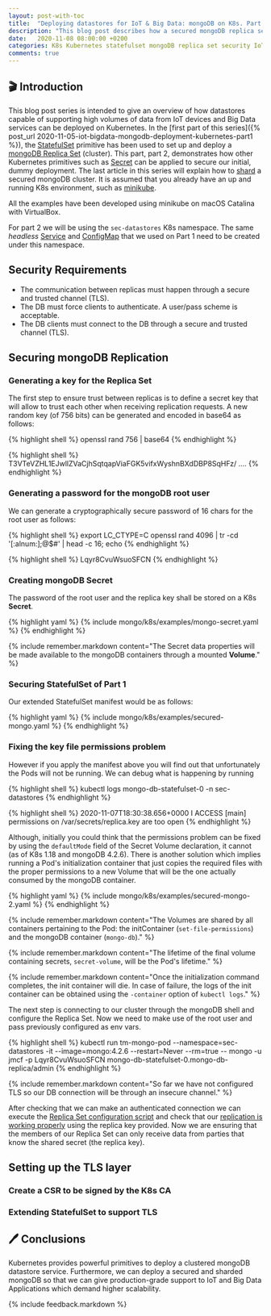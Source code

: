```yaml
---
layout: post-with-toc
title:  "Deploying datastores for IoT & Big Data: mongoDB on K8s. Part 2"
description: "This blog post describes how a secured mongoDB replica set can be deployed on Kubernetes"
date:   2020-11-08 08:00:00 +0200
categories: K8s Kubernetes statefulset mongoDB replica set security IoT Big Data TLS cloud native computing
comments: true 
---
```


## 🎬 Introduction

This blog post series is intended to give an overview of how datastores capable of supporting high volumes of data from IoT devices and Big Data services can be deployed on Kubernetes. In the [first part of this series]({% post_url 2020-11-05-iot-bigdata-mongodb-deployment-kubernetes-part1 %}), the [StatefulSet](https://kubernetes.io/docs/concepts/workloads/controllers/statefulset/) primitive has been used to set up and deploy a [mongoDB Replica Set](https://docs.mongodb.com/manual/replication/) (cluster). This part, part 2, demonstrates how other Kubernetes primitives such as [Secret](https://kubernetes.io/docs/concepts/configuration/secret/) can be applied to secure our initial, dummy deployment. The last article in this series will explain how to [shard](https://docs.mongodb.com/manual/sharding/) a secured mongoDB cluster. It is assumed that you already have an up and running K8s environment, such as [minikube](https://minikube.sigs.k8s.io/docs/start/). 

All the examples have been developed using minikube on macOS Catalina with VirtualBox. 

For part 2 we will be using the `sec-datastores` K8s namespace. The same *headless* [Service](https://github.com/jmcanterafonseca/jmcanterafonseca.github.io/blob/master/_includes/mongo/k8s/examples/mongo-service.yaml) and [ConfigMap](https://github.com/jmcanterafonseca/jmcanterafonseca.github.io/blob/master/_includes/mongo/k8s/examples/mongo-config.yaml) that we used on Part 1 need to be created under this namespace. 

## Security Requirements

* The communication between replicas must happen through a secure and trusted channel (TLS).
* The DB must force clients to authenticate. A user/pass scheme is acceptable.
* The DB clients must connect to the DB through a secure and trusted channel (TLS). 

## Securing mongoDB Replication

### Generating a key for the Replica Set

The first step to ensure trust between replicas is to define a secret key that will allow to trust each other when receiving replication requests. A new random key (of 756 bits) can be generated and encoded in base64 as follows: 

{% highlight shell %}
openssl rand 756 | base64
{% endhighlight %}

{% highlight shell %}
T3VTeVZHL1EJwllZVaCjhSqtqapViaFGK5vifxWyshnBXdDBP8SqHFz/ .... 
{% endhighlight %}

### Generating a password for the mongoDB root user

We can generate a cryptographically secure password of 16 chars for the root user as follows:

{% highlight shell %}
export LC_CTYPE=C
openssl rand 4096 | tr -cd '[:alnum:];@$#' | head -c 16; echo
{% endhighlight %}

{% highlight shell %}
Lqyr8CvuWsuoSFCN
{% endhighlight %}

### Creating mongoDB Secret

The password of the root user and the replica key shall be stored on a K8s **Secret**. 

{% highlight yaml %}
{% include mongo/k8s/examples/mongo-secret.yaml %}
{% endhighlight %}

{% include remember.markdown content="The Secret data properties will be made available to the mongoDB containers through a mounted **Volume**." %}  

### Securing StatefulSet of Part 1

Our extended StatefulSet manifest would be as follows:

{% highlight yaml %}
{% include mongo/k8s/examples/secured-mongo.yaml %}
{% endhighlight %}

### Fixing the key file permissions problem

However if you apply the manifest above you will find out that unfortunately the Pods will not be running. We can debug what is happening by running

{% highlight shell %}
kubectl logs mongo-db-statefulset-0 -n sec-datastores
{% endhighlight %}

{% highlight shell %}
2020-11-07T18:30:38.656+0000 I  ACCESS   [main] permissions on /var/secrets/replica.key are too open 
{% endhighlight %}

Although, initially you could think that the permissions problem can be fixed by using the `defaultMode` field of the Secret Volume declaration, it cannot (as of K8s 1.18 and mongoDB 4.2.6). There is another solution which implies running a Pod's initialization container that just copies the required files with the proper permissions to a new Volume that will be the one actually consumed by the mongoDB container. 

{% highlight yaml %}
{% include mongo/k8s/examples/secured-mongo-2.yaml %}
{% endhighlight %}

{% include remember.markdown content="The Volumes are shared by all containers pertaining to the Pod: the initContainer (`set-file-permissions`) and the mongoDB container (`mongo-db`)." %}

{% include remember.markdown content="The lifetime of the final volume containing secrets, `secret-volume`,  will be the Pod's lifetime." %}

{% include remember.markdown content="Once the initialization command completes, the init container will die. In case of failure, the logs of the init container can be obtained using the `-container` option of `kubectl logs`." %}

The next step is connecting to our cluster through the mongoDB shell and configure the Replica Set. Now we need to make use of the root user and pass previously configured as env vars. 

{% highlight shell %}
kubectl run tm-mongo-pod --namespace=sec-datastores -it --image=mongo:4.2.6 --restart=Never --rm=true -- mongo -u jmcf -p Lqyr8CvuWsuoSFCN mongo-db-statefulset-0.mongo-db-replica/admin
{% endhighlight %}

{% include remember.markdown content="So far we have not configured TLS so our DB connection will be through an insecure channel." %}

After checking that we can make an authenticated connection we can execute the [Replica Set configuration script](https://github.com/jmcanterafonseca/jmcanterafonseca.github.io/blob/master/_includes/mongo/k8s/examples/configure-replicaset.js) and check that our [replication is working properly](https://github.com/jmcanterafonseca/jmcanterafonseca.github.io/blob/master/_includes/mongo/k8s/examples/db-operations.js) using the replica key provided. Now we are ensuring that the members of our Replica Set can only receive data from parties that know the shared secret (the replica key). 

## Setting up the TLS layer


### Create a CSR to be signed by the K8s CA


### Extending StatefulSet to support TLS


## 🖊️ Conclusions

Kubernetes provides powerful primitives to deploy a clustered mongoDB datastore service. Furthermore, we can deploy a secured and sharded mongoDB so that we can give production-grade support to IoT and Big Data Applications which demand higher scalability. 

{% include feedback.markdown %}
